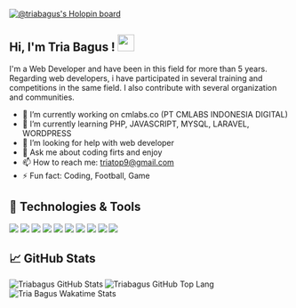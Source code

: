 [![@triabagus's Holopin board](https://holopin.me/triabagus)](https://holopin.io/@triabagus)
## Hi, I'm Tria Bagus ! <img src="https://raw.githubusercontent.com/MartinHeinz/MartinHeinz/master/wave.gif" width="30px">
I'm a Web Developer and have been in this field for more than 5 years. Regarding web developers, i have participated in several training and competitions in the same field. I also contribute with several organization and communities. 

- 🔭 I’m currently working on cmlabs.co (PT CMLABS INDONESIA DIGITAL)
- 🌱 I’m currently learning PHP, JAVASCRIPT, MYSQL, LARAVEL, WORDPRESS
- 🤔 I’m looking for help with web developer
- 💬 Ask me about coding firts and enjoy 
- 📫 How to reach me: triatop9@gmail.com
- ⚡ Fun fact: Coding, Football, Game 

## 🔧 Technologies & Tools
![](https://img.shields.io/badge/Shell-Bash-informational?style=flat&logo=gnu-bash&logoColor=white&color=FF008A)
![](https://img.shields.io/badge/Code-JavaScript-informational?style=flat&logo=javascript&logoColor=white&color=FF008A)
![](https://img.shields.io/badge/Code-Php-informational?&style=flat&logo=php&logoColor=white&color=FF008A)
![](https://img.shields.io/badge/Code-Html5-informational?&style=flat&logo=html5&logoColor=white&color=FF008A)
![](https://img.shields.io/badge/Code-Css3-informational?&style=flat&logo=css3&logoColor=white&color=FF008A)
![](https://img.shields.io/badge/Code-Sass-informational?&style=flat&logo=sass&logoColor=white&color=FF008A)
![](https://img.shields.io/badge/Code-Wordpress-informational?&style=flat&logo=wordpress&logoColor=white&color=FF008A)
![](https://img.shields.io/badge/Code-Laravel-informational?&style=flat&logo=laravel&logoColor=white&color=FF008A)
![](https://img.shields.io/badge/Tools-Mysql-informational?&style=flat&logo=mysql&logoColor=white&color=FF008A)
![](https://img.shields.io/badge/Tools-Git-informational?&style=flat&logo=git&logoColor=white&color=FF008A)
## &#x1f4c8; GitHub Stats 
<img align='left' src="https://github-readme-stats.vercel.app/api?username=triabagus&include_all_commits=true&show_icons=true&line_height=27&count_private=true&title_color=f5558a&text_color=ffffff&icon_color=a77df9&bg_color=000000" alt="Triabagus GitHub Stats">  
<img align='left' src="https://github-readme-stats.vercel.app/api/top-langs/?username=triabagus&hide=java,tsql&langs_count=3&title_color=f5558a&text_color=ffffff&icon_color=a77df9&bg_color=000000" alt="Triabagus GitHub Top Lang"> 
<img align='left' src="https://github-readme-stats.vercel.app/api/wakatime?username=triabagus&title_color=f5558a&text_color=ffffff&icon_color=a77df9&bg_color=000000" alt="Tria Bagus Wakatime Stats"> 
 
<!--
**triabagus/triabagus** is a ✨ _special_ ✨ repository because its `README.md` (this file) appears on your GitHub profile.

Get Emoji in : https://emojipedia.org/objects/
Here are some ideas to get you started: 
-->
